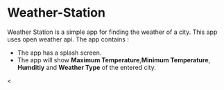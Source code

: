 # Weather-Station

Weather Station is a simple app for finding the weather of a city. This app uses open weather api. The app contains :
- The app has a splash screen.
- The app will show **Maximum Temperature**,**Minimum Temperature**, **Humditiy** and **Weather Type** of the entered city.

<
<!--stackedit_data:
eyJoaXN0b3J5IjpbMTU2OTk4ODUyNSw3NTY2NjI4NzcsMTk4Nj
Y1NDY2Nl19
-->